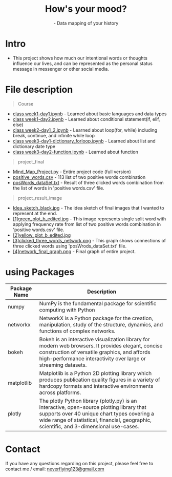 <h1 align="center">
  How's your mood?
</h1>
<p align="center">
  - Data mapping of your history
</p>

# Intro
- This project shows how much our intentional words or thoughts influence our lives, and can be represented as the personal status message in messenger or other social media.

# File description
> Course

- [class week1-day1.ipynb](course) - Learned about basic languages and data types
- [class week1-day2.ipynb](course) - Learned about conditional statement(if, elif, else)
- [class week2-day1_2.ipynb](course) - Learned about loop(for, while) including break, continue, and infinite while loop
- [class week3-day1-dictionary_forloop.ipynb](course) - Learned about list and dictionary date type
- [class week3-day2-function.ipynb](course) - Learned about function

> project_final

- [Mind_Map_Project.py](project_final) - Entire project code (full version)
- [positive_words.csv](project_final) - 113 list of two positive words combination
- [posWords_dataSet.txt](project_final) - Result of three clicked words combination from the list of words in 'positive words.csv' file.

> project_result_image

- [Idea_sketch_black.jpg](project_final/project_result_image) - The idea sketch of final images that I wanted to represent at the end.
- [[1]green_plot_b_edited.jpg](project_final/project_result_image) - This image represents single split word with applying frequency rate from list of two positive words combination in 'positive words.csv' file.
- [[2]yellow_plot_b_edited.jpg](project_final/project_result_image)
- [[3]clicked_three_words_network.png](project_final/project_result_image) - This graph shows connections of three clicked words using 'posWrods_dataSet.txt' file.
- [[4]network_final_graph.png](project_final/project_result_image) - Final graph of entire project.

# using Packages
| Package Name                                |  Description                                                                 |
| ------------------------------------------- | -------------------------------------------------------------------------- |
| numpy                        | NumPy is the fundamental package for scientific computing with Python                     |
| networkx                  | NetworkX is a Python package for the creation, manipulation, study of the structure,    dynamics, and functions of complex networks.          |
| bokeh                  | Bokeh is an interactive visualization library for modern web browsers. It provides elegant, concise construction of versatile graphics, and affords high-performance interactivity over large or streaming datasets.          |
| matplotlib                  | Matplotlib is a Python 2D plotting library which produces publication quality figures in a variety of hardcopy formats and interactive environments across platforms.          |
| plotly                  | The plotly Python library (plotly.py) is an interactive, open-source plotting library that supports over 40 unique chart types covering a wide range of statistical, financial, geographic, scientific, and 3-dimensional use-cases.          |


# Contact
If you have any questions regarding on this project, please feel free to contact me /
email: <a>neverflying123@gmail.com</a>
